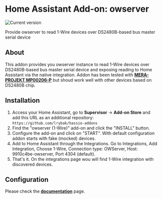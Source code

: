 # Home Assistant Add-on: owserver

![Current version][version]

Provide owserver to read 1-Wire devices over DS2480B-based bus master serial device

## About

This addon provides you owserver instance to read 1-Wire devices over DS2480B-based bus master serial device and exposing reading to Home Assistant via the native integration. Addon has been tested with **[MERA-PROJEKT MP00206-P](http://www.meraprojekt.com.pl/mp00206-p.html)** but shoud work well with other devices based on DS2480B chip.

## Installation

1. Access your Home Assistant, go to **Supervisor** -> **Add-on Store** and add this URL as an additional repository: `https://github.com/lrybak/hassio-addons`
2. Find the "owserver (1-Wire)" add-on and click the "INSTALL" button.
3. Configure the add-on and click on "START". With default configuration addon starts with fake (mocked) devices.
4. Add to Home Assistant through the Integrations. Go to Integrations, Add Integration, Choose 1-Wire, Connection type: OWServer, Host: 9910c4be-owserver, Port 4304 (default).
5. That's it. On the integrations page wou will find 1-Wire integration with discovered devices.

## Configuration

Please check the **[documentation](https://github.com/lrybak/hassio-addons/blob/master/owserver/DOCS.md)** page.


[version]: https://img.shields.io/badge/version-v0.2.0-blue.svg